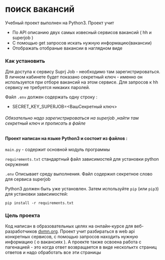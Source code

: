 # поиск вакансий

 Учебный проект выполнен на Python3. Проект учит 
 * По API описанию  двух самых извесный сервисов вакансий  ( hh  и superjob )
 * С помощью get запросов искать нужную информацию(вакансии)
 * Отображать отобраные вакансии в наглядном виде
 

### Как установить

 Для доступа к сервису Suprj Job - необходимо там зарегистрироваться.
 В личном кабинете будет показано секретный ключ - именно он
 используется при отборе вакансий на этом сервисе.
 Для запросов к hh сервису не требуется никаких паролей.

 
Файл `.env` должен содержать одну строку :
* SECRET_KEY_SUPERJOB=<ВашСекретный ключ>
###### Обязательно надо зарегистрироваться на superjob ,найти там секретный ключ и прописать в файле
#### Проект написан на языке Python3 и состоит из файлов :

`main.py`            - содержит основной модуль программы


`requirements.txt`  стандартный файл зависимостей для установки  python окружения

`.env` Описывает среду выполнения. Файл содержил секретное слово для сервиса superjob


Python3 должен быть уже установлен. 
Затем используйте `pip` (или `pip3`) для установки зависимостей:


    pip install -r requirements.txt




### Цель проекта

Код написан в образовательных целях на онлайн-курсе  для веб-разработчиков [dvmn.org](https://dvmn.org/).
Проект  учит разбираться в web api конкретных сервисов,  с помощью запросов находить
нужную информацию ( о вакансиях ). А проекте также освоена работа с пагенацией - это когда ответ возвращается
в виде нескольктх страниц ответов и надо обработать все эти страницы